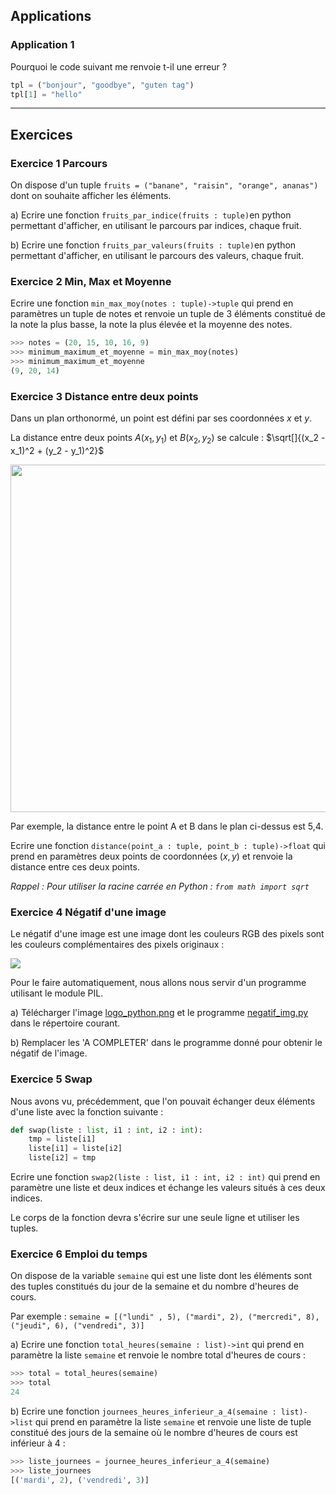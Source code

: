 ## Applications

### Application 1

Pourquoi le code suivant me renvoie t-il une erreur ?

```python
tpl = ("bonjour", "goodbye", "guten tag")
tpl[1] = "hello"
```


----------------

## Exercices

### Exercice 1 Parcours

On dispose d'un tuple `fruits = ("banane", "raisin", "orange", ananas")` dont on souhaite afficher les éléments.

a) Ecrire une fonction `fruits_par_indice(fruits : tuple)`en python permettant d'afficher, en utilisant le parcours par indices, chaque fruit.

b) Ecrire une fonction `fruits_par_valeurs(fruits : tuple)`en python permettant d'afficher, en utilisant le parcours des valeurs, chaque fruit.

### Exercice 2 Min, Max et Moyenne

Ecrire une fonction ``min_max_moy(notes : tuple)->tuple`` qui prend en paramètres un tuple de notes et renvoie un tuple de 3 éléments constitué de la note la plus basse, la note la plus élevée et la moyenne des notes.

```python
>>> notes = (20, 15, 10, 16, 9)
>>> minimum_maximum_et_moyenne = min_max_moy(notes)
>>> minimum_maximum_et_moyenne
(9, 20, 14)
```

### Exercice 3 Distance entre deux points

Dans un plan orthonormé, un point est défini par ses coordonnées $x$ et $y$.

La distance entre deux points $A(x_1, y_1)$ et $B(x_2, y_2)$ se calcule : $\sqrt[]{(x_2 - x_1)^2 + (y_2 - y_1)^2}$

<img title="" src="./img/plan.PNG" alt="" width="556">

Par exemple, la distance entre le point A et B dans le plan ci-dessus est 5,4.

Ecrire une fonction `distance(point_a : tuple, point_b : tuple)->float` qui prend en paramètres deux points de coordonnées $(x, y)$ et renvoie la distance entre ces deux points.

*Rappel : Pour utiliser la racine carrée en Python : ``from math import sqrt``*

### Exercice 4 Négatif d'une image

Le négatif d'une image est une image dont les couleurs RGB des pixels sont les couleurs complémentaires des pixels originaux :

![](./img/negatif.PNG)

Pour le faire automatiquement, nous allons nous servir d'un programme utilisant le module PIL.

a) Télécharger l'image [logo_python.png](./img/logo_python.png) et le programme [negatif_img.py](./src/negatif_img.py) dans le répertoire courant.

b) Remplacer les 'A COMPLETER' dans le programme donné pour obtenir le négatif de l'image.

### Exercice 5 Swap

Nous avons vu, précédemment, que l'on pouvait échanger deux éléments d'une liste avec la fonction suivante :

```python
def swap(liste : list, i1 : int, i2 : int):
    tmp = liste[i1]
    liste[i1] = liste[i2]
    liste[i2] = tmp
```

Ecrire une fonction ``swap2(liste : list, i1 : int, i2 : int)`` qui prend en paramètre une liste et deux indices et échange les valeurs situés à ces deux indices.

Le corps de la fonction devra s'écrire sur une seule ligne et utiliser les tuples.

### Exercice 6 Emploi du temps

On dispose de la variable ``semaine`` qui est une liste dont les éléments sont des tuples constitués du jour de la semaine et du nombre d'heures de cours.

Par exemple : ``semaine = [("lundi" , 5), ("mardi", 2), ("mercredi", 8), ("jeudi", 6), ("vendredi", 3)]``

a) Ecrire une fonction `total_heures(semaine : list)->int` qui prend en paramètre la liste `semaine` et renvoie le nombre total d'heures de cours :

```python
>>> total = total_heures(semaine)
>>> total
24
```

b) Ecrire une fonction ``journees_heures_inferieur_a_4(semaine : list)->list`` qui prend en paramètre la liste ``semaine`` et renvoie une liste de tuple constitué des jours de la semaine où le nombre d'heures de cours est inférieur à 4 :

```python
>>> liste_journees = journee_heures_inferieur_a_4(semaine)
>>> liste_journees
[('mardi', 2), ('vendredi', 3)]
```
